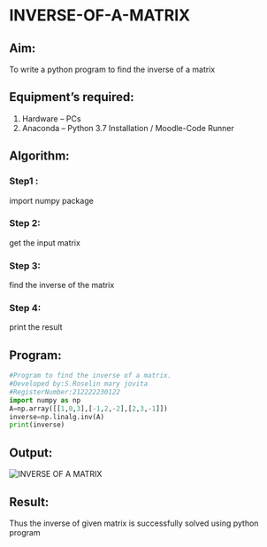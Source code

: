 # INVERSE-OF-A-MATRIX

## Aim:

To write a python program to find the inverse of a matrix

## Equipment’s required:

1. 	Hardware – PCs
2. 	Anaconda – Python 3.7 Installation / Moodle-Code Runner

## Algorithm:

### Step1 : 

import numpy package

### Step 2:

get the input matrix

### Step 3:

find the inverse of the matrix

### Step 4:

print the result


## Program:

```python
#Program to find the inverse of a matrix.
#Developed by:S.Roselin mary jovita
#RegisterNumber:212222230122
import numpy as np
A=np.array([[1,0,3],[-1,2,-2],[2,3,-1]])
inverse=np.linalg.inv(A)
print(inverse)
```

## Output:
![INVERSE OF A MATRIX](https://user-images.githubusercontent.com/119104296/232187340-cd96b36b-9d67-4770-b2e7-73c129f86ca3.png)


## Result:
Thus the inverse of given matrix is successfully solved using python program


